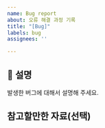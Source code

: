 ```yaml
---
name: Bug report
about: 오류 해결 과정 기록
title: "[Bug]"
labels: bug
assignees: ''

---
```


## 📄 설명
발생한 버그에 대해서 설명해 주세요.

## 참고할만한 자료(선택)
